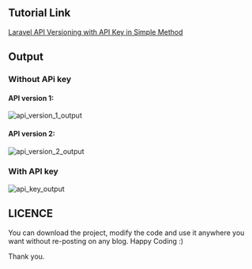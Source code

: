## Tutorial Link
[Laravel API Versioning with API Key in Simple Method](https://www.mynotepaper.com/laravel-api-versioning-with-api-key-in-simple-method.html)

## Output

### Without APi key

#### API version 1:
![api_version_1_output](https://user-images.githubusercontent.com/13184472/64035274-2e990000-cb72-11e9-9496-2f97930a4301.png)

#### API version 2:
![api_version_2_output](https://user-images.githubusercontent.com/13184472/64035276-2e990000-cb72-11e9-9c4a-04ab22cc6f3f.png)

### With API key
![api_key_output](https://user-images.githubusercontent.com/13184472/64035273-2e990000-cb72-11e9-8fcf-8439eb4820d3.png)


## LICENCE
You can download the project, modify the code and use it anywhere you want without re-posting on any blog. Happy Coding :)

Thank you.
